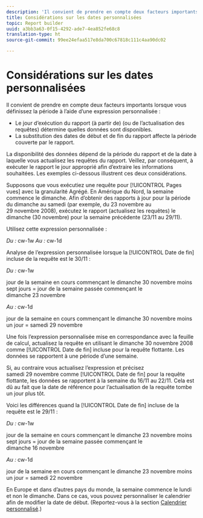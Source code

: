 ```yaml
---
description: 'Il convient de prendre en compte deux facteurs importants lorsque vous définissez la période à l’aide d’une Expression personnalisée '
title: Considérations sur les dates personnalisées
topic: Report builder
uuid: a3bb3a63-0f15-4292-ade7-4ea852fe68c8
translation-type: ht
source-git-commit: 99ee24efaa517e8da700c67818c111c4aa90dc02

---
```



# Considérations sur les dates personnalisées

Il convient de prendre en compte deux facteurs importants lorsque vous définissez la période à l’aide d’une expression personnalisée :

* Le jour d’exécution du rapport (à partir de) (ou de l’actualisation des requêtes) détermine quelles données sont disponibles.
* La substitution des dates de début et de fin du rapport affecte la période couverte par le rapport.

La disponibilité des données dépend de la période du rapport et de la date à laquelle vous actualisez les requêtes du rapport. Veillez, par conséquent, à exécuter le rapport le jour approprié afin d’extraire les informations souhaitées. Les exemples ci-dessous illustrent ces deux considérations.

Supposons que vous exécutiez une requête pour [!UICONTROL Pages vues] avec la granularité Agrégé. En Amérique du Nord, la semaine commence le dimanche. Afin d’obtenir des rapports à jour pour la période du dimanche au samedi (par exemple, du 23 novembre au 29 novembre 2008), exécutez le rapport (actualisez les requêtes) le dimanche (30 novembre) pour la semaine précédente (23/11 au 29/11).

Utilisez cette expression personnalisée :

*Du :* cw-1w *Au :* cw-1d

Analyse de l’expression personnalisée lorsque la [!UICONTROL Date de fin] incluse de la requête est le 30/11 :

*Du :* cw-1w

jour de la semaine en cours commençant le dimanche 30 novembre moins sept jours = jour de la semaine passée commençant le dimanche 23 novembre

*Au :* cw-1d

jour de la semaine en cours commençant le dimanche 30 novembre moins un jour = samedi 29 novembre

Une fois l’expression personnalisée mise en correspondance avec la feuille de calcul, actualisez la requête en utilisant le dimanche 30 novembre 2008 comme [!UICONTROL Date de fin] incluse pour la requête flottante. Les données se rapportent à une période d’une semaine.

Si, au contraire vous actualisez l’expression et précisez samedi 29 novembre comme [!UICONTROL Date de fin] pour la requête flottante, les données se rapportent à la semaine du 16/11 au 22/11. Cela est dû au fait que la date de référence pour l’actualisation de la requête tombe un jour plus tôt.

Voici les différences quand la [!UICONTROL Date de fin] incluse de la requête est le 29/11 :

*Du :* cw-1w

jour de la semaine en cours commençant le dimanche 23 novembre moins sept jours = jour de la semaine passée commençant le dimanche 16 novembre

*Au :* cw-1d

jour de la semaine en cours commençant le dimanche 23 novembre moins un jour = samedi 22 novembre

En Europe et dans d’autres pays du monde, la semaine commence le lundi et non le dimanche. Dans ce cas, vous pouvez personnaliser le calendrier afin de modifier la date de début. (Reportez-vous à la section [Calendrier personnalisé](/help/analyze/report-builder/data-requests/configuring-report-dates/custom-calendar.md).)
